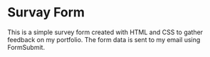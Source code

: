 # Survay Form
This is a simple survey form created with HTML and CSS to gather feedback on my portfolio. The form data is sent to my email using FormSubmit.
